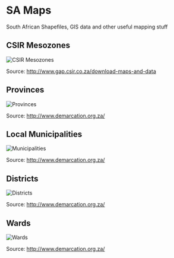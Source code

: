 SA Maps
=======

South African Shapefiles, GIS data and other useful mapping stuff

CSIR Mesozones
--------------

![CSIR Mesozones](https://raw.github.com/j-norwood-young/SA-Maps/master/Examples/mesozones.png "CSIR Mesozones")

Source: http://www.gap.csir.co.za/download-maps-and-data

Provinces
---------

![Provinces](https://raw.github.com/j-norwood-young/SA-Maps/master/Examples/provinces.png "Provinces")

Source: http://www.demarcation.org.za/

Local Municipalities
--------------------

![Municipalities](https://raw.github.com/j-norwood-young/SA-Maps/master/Examples/municipalities.png "Municipalities")

Source: http://www.demarcation.org.za/

Districts
---------

![Districts](https://raw.github.com/j-norwood-young/SA-Maps/master/Examples/districts.png "Districts")

Source: http://www.demarcation.org.za/

Wards
-----

![Wards](https://raw.github.com/j-norwood-young/SA-Maps/master/Examples/wards.png "Wards")

Source: http://www.demarcation.org.za/